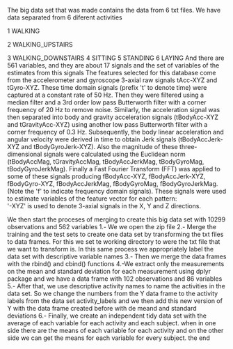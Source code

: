 The big data set that was made contains the data from 6 txt files. We have data separated from 6 diferent activities

1 WALKING

2 WALKING_UPSTAIRS

3 WALKING_DOWNSTAIRS
4 SITTING
5 STANDING
6 LAYING
And there are 561 variables, and they are about 17 signals and the set of variables of the estimates from this signals
The features selected for this database come from the accelerometer and gyroscope 3-axial raw signals tAcc-XYZ and tGyro-XYZ. 
These time domain signals (prefix 't' to denote time) were captured at a constant rate of 50 Hz. 
Then they were filtered using a median filter and a 3rd order low pass Butterworth filter with a corner frequency of 20 Hz to remove noise.
Similarly, the acceleration signal was then separated into body and gravity acceleration signals (tBodyAcc-XYZ and tGravityAcc-XYZ) using 
another low pass Butterworth filter with a corner frequency of 0.3 Hz. 
Subsequently, the body linear acceleration and angular velocity were derived in time to obtain Jerk signals (tBodyAccJerk-XYZ and 
tBodyGyroJerk-XYZ). Also the magnitude of these three-dimensional signals were calculated using the Euclidean norm (tBodyAccMag, 
tGravityAccMag, tBodyAccJerkMag, tBodyGyroMag, tBodyGyroJerkMag). 
Finally a Fast Fourier Transform (FFT) was applied to some of these signals producing fBodyAcc-XYZ, fBodyAccJerk-XYZ, fBodyGyro-XYZ, 
fBodyAccJerkMag, fBodyGyroMag, fBodyGyroJerkMag. (Note the 'f' to indicate frequency domain signals). 
These signals were used to estimate variables of the feature vector for each pattern:  
'-XYZ' is used to denote 3-axial signals in the X, Y and Z directions.

We then start the proceses of merging to create this big data set with 10299 observations and 562 variables
1.- We we open the zip file 
2.- Merge the training and the test sets to create one data set by transforming the txt files to data frames. For this we set te working directory 
to were the txt file that we want to transform is.
In this same process we appropriately label the data set with descriptive variable names
3.- Then we merge the data frames with the rbind() and cbind() functions
4.-We extract only the measurements on the mean and standard deviation for each measurement using dplyr package and we have a data frame with 102 observations and 86 variables
5.- After that, we use descriptive activity names to name the activities in the data set. So we change the numbers from the Y data frame to the activity labels from the data set activity_labels
and we then add this new version of Y with the data frame created before with de meand and standard deviations
6.- Finally, we create an independent tidy data set with the average of each variable for each activity and each subject. when in one side there are the means of each variable for each activity
and on the other side we can get the means for each variable for every subject. 
the end


